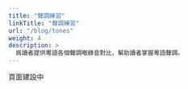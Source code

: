 ```yaml
---
title: "聲調練習"
linkTitle: "聲調練習"
url: "/blog/tones"
weight: 4
description: >
  爲讀者提供粵語各個聲調嘅錄音對比，幫助讀者掌握粵語聲調。
---
```


頁面建設中